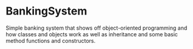 # BankingSystem

Simple banking system that shows off object-oriented programming 
and how classes and objects work as well as inheritance and some basic
method functions and constructors.
